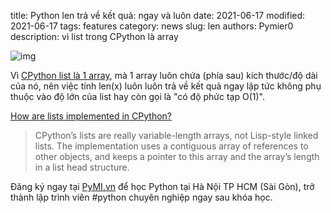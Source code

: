 title: Python len trả về kết quả: ngay và luôn
date: 2021-06-17
modified: 2021-06-17
tags: features
category: news
slug: len
authors: Pymier0
description: vì list trong CPython là array

![img](https://images.unsplash.com/photo-1553880376-2dec478c8e3b?crop=entropy&cs=tinysrgb&fit=max&fm=jpg&ixid=MnwyMzI1MzN8MHwxfHJhbmRvbXx8fHx8fHx8fDE2MjM4OTI4ODE&ixlib=rb-1.2.1&q=80&w=600)

Vì [CPython list là 1 array]({filename}/array.md), mà 1 array luôn chứa (phía
sau) kích thước/độ dài
của nó, nên việc tính len(x) luôn luôn trả về kết quả ngay lập tức không phụ
thuộc vào độ lớn của list hay còn gọi là "có độ phức tạp O(1)".

[How are lists implemented in CPython?](https://docs.python.org/3/faq/design.html#how-are-lists-implemented-in-cpython)

> CPython’s lists are really variable-length arrays, not Lisp-style linked
lists. The implementation uses a contiguous array of references to other
objects, and keeps a pointer to this array and the array’s length in a list
head structure.

Đăng ký ngay tại [PyMI.vn](https://pymi.vn) để học Python tại Hà Nội TP HCM (Sài Gòn),
trở thành lập trình viên #python chuyên nghiệp ngay sau khóa học.
